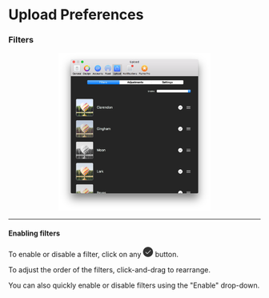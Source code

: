 # Upload Preferences

### Filters

<p style="text-align: center; margin-top: 1em;"><img src="/preferences/assets/upload-filters.png" width="60%" height="60%" /></p>

<hr /> 

#### Enabling filters

To enable or disable a filter, click on any <img src="/preferences/assets/active.png" width="20" height="20" /> button.

To adjust the order of the filters, click-and-drag to rearrange.

You can also quickly enable or disable filters using the "Enable" drop-down.

